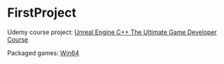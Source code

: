 # FirstProject

Udemy course project: [Unreal Engine C++ The Ultimate Game Developer Course](https://www.udemy.com/course/unreal-engine-the-ultimate-game-developer-course/)

Packaged games: [Win64](https://1drv.ms/u/s!ArdrzVu-b8a_kEBQr8Jm-X5ax_tM?e=HR50Rp)
